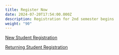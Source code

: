 ```yaml
---
title: Register Now
date: 2024-07-20T17:54:00.000Z
description: Registration for 2nd semester begins
weight: "90"
---
```

[New Student Registration](/registration_pages/register)

[Returning Student Registration](/registration_pages/reregister)
